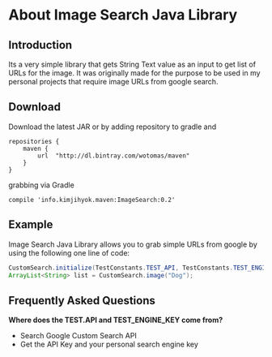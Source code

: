 # About Image Search Java Library
## Introduction
Its a very simple library that gets String Text value as an input to get list of URLs for the image. It was originally made for the purpose to be used in my personal projects that require image URLs from google search. 

## Download
Download the latest JAR or by adding repository to gradle and
```
repositories {
    maven {
        url  "http://dl.bintray.com/wotomas/maven" 
    }
}
```

grabbing via Gradle

```
compile 'info.kimjihyok.maven:ImageSearch:0.2'
```

## Example
Image Search Java Library allows you to grab simple URLs from google by using the following one line of code:
```java
CustomSearch.initialize(TestConstants.TEST_API, TestConstants.TEST_ENGINE_KEY);
ArrayList<String> list = CustomSearch.image("Dog"); 
```

## Frequently Asked Questions
**Where does the TEST.API and TEST_ENGINE_KEY come from?**
  - Search Google Custom Search API
  - Get the API Key and your personal search engine key

